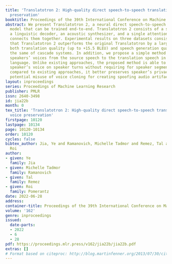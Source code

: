 ```yaml
---
title: 'Translatotron 2: High-quality direct speech-to-speech translation with voice
  preservation'
booktitle: Proceedings of the 39th International Conference on Machine Learning
abstract: We present Translatotron 2, a neural direct speech-to-speech translation
  model that can be trained end-to-end. Translatotron 2 consists of a speech encoder,
  a linguistic decoder, an acoustic synthesizer, and a single attention module that
  connects them together. Experimental results on three datasets consistently show
  that Translatotron 2 outperforms the original Translatotron by a large margin on
  both translation quality (up to +15.5 BLEU) and speech generation quality, and approaches
  the same of cascade systems. In addition, we propose a simple method for preserving
  speakers’ voices from the source speech to the translation speech in a different
  language. Unlike existing approaches, the proposed method is able to preserve each
  speaker’s voice on speaker turns without requiring for speaker segmentation. Furthermore,
  compared to existing approaches, it better preserves speaker’s privacy and mitigates
  potential misuse of voice cloning for creating spoofing audio artifacts.
layout: inproceedings
series: Proceedings of Machine Learning Research
publisher: PMLR
issn: 2640-3498
id: jia22b
month: 0
tex_title: 'Translatotron 2: High-quality direct speech-to-speech translation with
  voice preservation'
firstpage: 10120
lastpage: 10134
page: 10120-10134
order: 10120
cycles: false
bibtex_author: Jia, Ye and Ramanovich, Michelle Tadmor and Remez, Tal and Pomerantz,
  Roi
author:
- given: Ye
  family: Jia
- given: Michelle Tadmor
  family: Ramanovich
- given: Tal
  family: Remez
- given: Roi
  family: Pomerantz
date: 2022-06-28
address:
container-title: Proceedings of the 39th International Conference on Machine Learning
volume: '162'
genre: inproceedings
issued:
  date-parts:
  - 2022
  - 6
  - 28
pdf: https://proceedings.mlr.press/v162/jia22b/jia22b.pdf
extras: []
# Format based on citeproc: http://blog.martinfenner.org/2013/07/30/citeproc-yaml-for-bibliographies/
---
```

